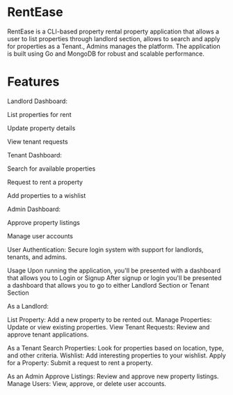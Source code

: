 # RentEase
RentEase is a CLI-based property rental property application that allows a user to list properties through landlord section, allows to search and apply for properties as a Tenant., Admins manages the platform.
The application is built using Go and MongoDB for robust and scalable performance.

# Features

Landlord Dashboard:

List properties for rent

Update property details

View tenant requests

Tenant Dashboard:

Search for available properties

Request to rent a property

Add properties to a wishlist

Admin Dashboard:

Approve property listings

Manage user accounts


User Authentication: Secure login system with support for landlords, tenants, and admins.

Usage
Upon running the application, you'll be presented with a dashboard that allows you to Login or Signup
After signup or login you'll be presented a dashboard that allows you to go to either Landlord Section or Tenant Section

As a Landlord:

List Property: Add a new property to be rented out.
Manage Properties: Update or view existing properties.
View Tenant Requests: Review and approve tenant applications.

As a Tenant
Search Properties: Look for properties based on location, type, and other criteria.
Wishlist: Add interesting properties to your wishlist.
Apply for a Property: Submit a request to rent a property.

As an Admin
Approve Listings: Review and approve new property listings.
Manage Users: View, approve, or delete user accounts.
